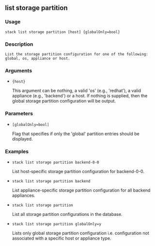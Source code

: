 ## list storage partition

### Usage

`stack list storage partition [host] {globalOnly=bool}`

### Description


	List the storage partition configuration for one of the following:
	global, os, appliance or host.

	

### Arguments

* `{host}`

   This argument can be nothing, a valid 'os' (e.g., 'redhat'), a valid
	appliance (e.g., 'backend') or a host.
	If nothing is supplied, then the global storage partition
	configuration will be output.


### Parameters
* `[globalOnly=bool]`

   Flag that specifies if only the 'global' partition entries should
	be displayed.

### Examples

* `stack list storage partition backend-0-0`

   List host-specific storage partition configuration for backend-0-0.

* `stack list storage partition backend`

   List appliance-specific storage partition configuration for all
	backend appliances.

* `stack list storage partition`

   List all storage partition configurations in the database.

* `stack list storage partition globalOnly=y`

   Lists only global storage partition configuration i.e. configuration
	not associated with a specific host or appliance type.



